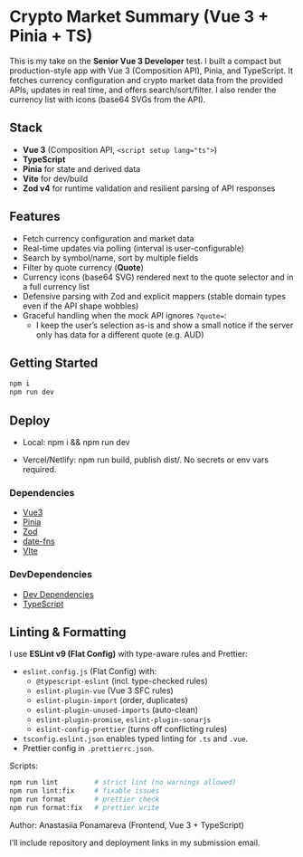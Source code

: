 # Crypto Market Summary (Vue 3 + Pinia + TS)

This is my take on the **Senior Vue 3 Developer** test. I built a compact but production-style app with Vue 3 (Composition API), Pinia, and TypeScript. It fetches currency configuration and crypto market data from the provided APIs, updates in real time, and offers search/sort/filter. I also render the currency list with icons (base64 SVGs from the API).

## Stack

- **Vue 3** (Composition API, `<script setup lang="ts">`)
- **TypeScript**
- **Pinia** for state and derived data
- **Vite** for dev/build
- **Zod v4** for runtime validation and resilient parsing of API responses

## Features

- Fetch currency configuration and market data
- Real-time updates via polling (interval is user-configurable)
- Search by symbol/name, sort by multiple fields
- Filter by quote currency (**Quote**)
- Currency icons (base64 SVG) rendered next to the quote selector and in a full currency list
- Defensive parsing with Zod and explicit mappers (stable domain types even if the API shape wobbles)
- Graceful handling when the mock API ignores `?quote=`:
  - I keep the user’s selection as-is and show a small notice if the server only has data for a different quote (e.g. AUD)

## Getting Started

```bash
npm i
npm run dev
```

## Deploy

- Local: npm i && npm run dev

- Vercel/Netlify: npm run build, publish dist/. No secrets or env vars required.

### Dependencies

- [Vue3](https://github.com/vuejs/core)
- [Pinia](https://github.com/vuejs/pinia/blob/v2/LICENSE)
- [Zod](https://github.com/colinhacks/zod/blob/main/LICENSE)
- [date-fns](https://github.com/date-fns/date-fns/blob/main/LICENSE.md)
- [VIte](https://github.com/vitejs/vite/blob/main/LICENSE)

### DevDependencies

- [Dev Dependencies](https://github.com/vitejs/vite-plugin-vue/blob/main/LICENSE)
- [TypeScript](https://github.com/microsoft/TypeScript/blob/main/LICENSE.txt)

## Linting & Formatting

I use **ESLint v9 (Flat Config)** with type-aware rules and Prettier:

- `eslint.config.js` (Flat Config) with:
  - `@typescript-eslint` (incl. type-checked rules)
  - `eslint-plugin-vue` (Vue 3 SFC rules)
  - `eslint-plugin-import` (order, duplicates)
  - `eslint-plugin-unused-imports` (auto-clean)
  - `eslint-plugin-promise`, `eslint-plugin-sonarjs`
  - `eslint-config-prettier` (turns off conflicting rules)
- `tsconfig.eslint.json` enables typed linting for `.ts` and `.vue`.
- Prettier config in `.prettierrc.json`.

Scripts:

```bash
npm run lint         # strict lint (no warnings allowed)
npm run lint:fix     # fixable issues
npm run format       # prettier check
npm run format:fix   # prettier write
```

Author: Anastasiia Ponamareva (Frontend, Vue 3 + TypeScript)

I’ll include repository and deployment links in my submission email.

